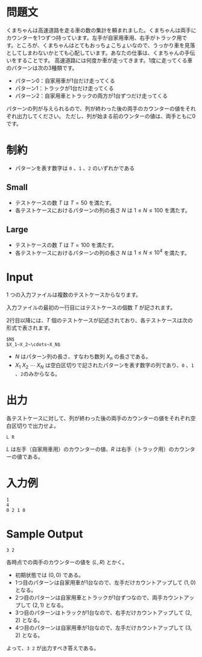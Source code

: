 # 問題文


くまちゃんは高速道路を走る車の数の集計を頼まれました。くまちゃんは両手にカウンターを1つずつ持っています。左手が自家用車用、右手がトラック用です。ところが、くまちゃんはとてもおっちょこちょいなので、うっかり車を見落としてしまわないかとても心配しています。あなたの仕事は、くまちゃんの手伝いをすることです。
高速道路には何度か車が走ってきます。1度に走ってくる車のパターンは次の3種類です。


- パターン0：自家用車が1台だけ走ってくる
- パターン1：トラックが1台だけ走ってくる
- パターン2：自家用車とトラックの両方が1台ずつだけ走ってくる

パターンの列が与えられるので、列が終わった後の両手のカウンターの値をそれぞれ出力してください。
ただし、列が始まる前のウンターの値は、両手ともに0です。

# 制約


- パターンを表す数字は `0` 、`1` 、`2` のいずれかである

## Small
- テストケースの数 $T$ は $T = 50$ を満たす。
- 各テストケースにおけるパターンの列の長さ $N$ は $1 \leq N \leq 100$ を満たす。

## Large
- テストケースの数 $T$ は $T = 100$ を満たす。
- 各テストケースにおけるパターンの列の長さ $N$ は $1 \leq N \leq 10^4$ を満たす。

# Input
1 つの入力ファイルは複数のテストケースからなります。

入力ファイルの最初の一行目にはテストケースの個数 $T$ が記されます。

2行目以降には、$T$ 個のテストケースが記述されており、各テストケースは次の形式で表されます。

```
$N$
$X_1~X_2~\cdots~X_N$
```

- $N$ はパターン列の長さ、すなわち数列 $X_n$ の長さである。
- $X_1~X_2~\cdots~X_N$ は空白区切りで記されたパターンを表す数字の列であり、`0` 、`1` 、`2`のみからなる。


# 出力

各テストケースに対して、列が終わった後の両手のカウンターの値をそれぞれ空白区切りで出力せよ。

```
L R
```

$L$ は左手（自家用車用）のカウンターの値、$R$ は右手（トラック用）のカウンターの値である。

# 入力例


```
1
4
0 2 1 0
```

# Sample Output

```
3 2
```

各時点での両手のカウンターの値を $(L, R)$ とかく。

- 初期状態では $(0, 0)$ である。
- 1つ目のパターンは自家用車が1台なので、左手だけカウントアップして $(1, 0)$ となる。
- 2つ目のパターンは自家用車とトラックが1台ずつなので、両手カウントアップして $(2, 1)$ となる。
- 3つ目のパターンはトラックが1台なので、右手だけカウントアップして $(2, 2)$ となる。
- 4つ目のパターンは自家用車が1台なので、左手だけカウントアップして $(3, 2)$ となる。

よって、`3 2`  が出力すべき答えである。
